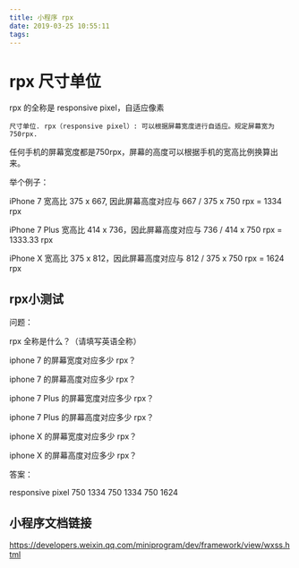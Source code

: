 ```yaml
---
title: 小程序 rpx
date: 2019-03-25 10:55:11
tags:
---
```


# rpx 尺寸单位

rpx 的全称是 responsive pixel，自适应像素

```
尺寸单位. rpx（responsive pixel）: 可以根据屏幕宽度进行自适应。规定屏幕宽为750rpx.
```

任何手机的屏幕宽度都是750rpx，屏幕的高度可以根据手机的宽高比例换算出来。

举个例子：

iPhone 7 宽高比 375 x 667, 因此屏幕高度对应与 667 / 375 x 750 rpx = 1334 rpx

iPhone 7 Plus 宽高比 414 x 736，因此屏幕高度对应与 736 / 414 x 750 rpx = 1333.33 rpx

iPhone X 宽高比 375 x 812，因此屏幕高度对应与 812 / 375 x 750 rpx = 1624 rpx

## rpx小测试

问题：

rpx 全称是什么？（请填写英语全称）

iphone 7 的屏幕宽度对应多少 rpx？

iphone 7 的屏幕高度对应多少 rpx？

iphone 7 Plus 的屏幕宽度对应多少 rpx？

iphone 7 Plus 的屏幕高度对应多少 rpx？

iphone X 的屏幕宽度对应多少 rpx？

iphone X 的屏幕高度对应多少 rpx？

答案：

responsive pixel
750
1334
750
1334
750
1624

## 小程序文档链接

https://developers.weixin.qq.com/miniprogram/dev/framework/view/wxss.html

